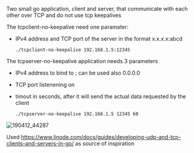 Two small go application, client and server, that communicate with each other over TCP and do not use tcp keepalives

The tcpclient-no-keepalive need one paramater:

- IPv4 address and TCP port of the server in the format x.x.x.x:abcd

      ./tcpclient-no-keepalive 192.168.1.5:12345

The tcpserver-no-keepalive application needs 3 parameters
- IPv4 address to bind to ; can be used also 0.0.0.0
- TCP port listenening on
- timout in seconds, after it will send the actual data requested by the client
  
      ./tcpserver-no-keepalive 192.168.1.5 12345 60

![190412_44287](https://github.com/ioanc/k8s-network-troubleshooting/assets/16124079/f668577c-6913-4084-9ef5-727fc94b448b)


Used https://www.linode.com/docs/guides/developing-udp-and-tcp-clients-and-servers-in-go/ as source of inspiration
